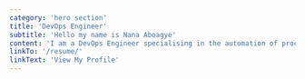 ```yaml
---
category: 'hero section'
title: 'DevOps Engineer'
subtitle: 'Hello my name is Nana Aboagye'
content: 'I am a DevOps Engineer specialising in the automation of processes operated on GUIs using RPA tools and streamlining CI/CD pipelines.'
linkTo: '/resume/'
linkText: 'View My Profile'
---
```


